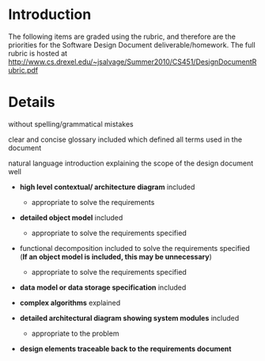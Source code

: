 # Introduction #

The following items are graded using the rubric, and therefore are the priorities for the Software Design Document deliverable/homework. The full rubric is hosted at http://www.cs.drexel.edu/~jsalvage/Summer2010/CS451/DesignDocumentRubric.pdf


# Details #

without spelling/grammatical mistakes

clear and concise glossary included which defined all terms used in the document

natural language introduction explaining the scope of the design document well


  * **high level contextual/ architecture diagram** included
    * appropriate to solve the requirements

  * **detailed object model** included
    * appropriate to solve the requirements specified

  * functional decomposition included to solve the requirements specified (**If an object model is included, this may be unnecessary**)
    * appropriate to solve the requirements specified

  * **data model or data storage specification** included

  * **complex algorithms** explained

  * **detailed architectural diagram showing system modules** included
    * appropriate to the problem

  * **design elements traceable back to the requirements document**